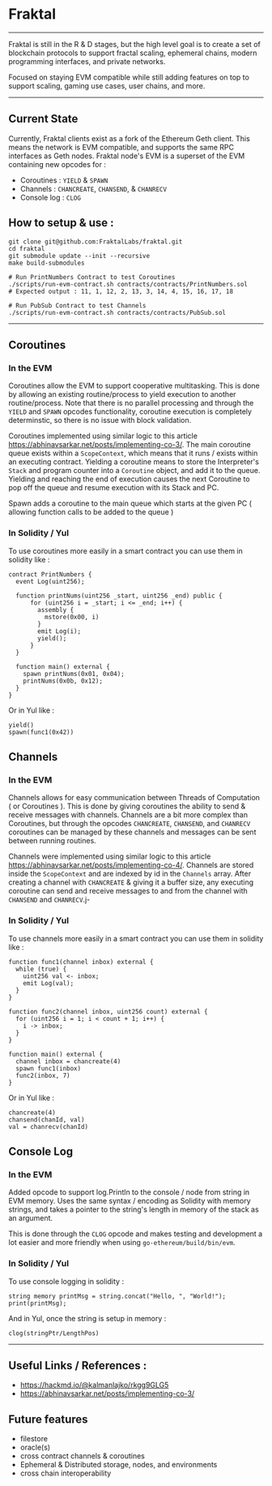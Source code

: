 # Fraktal
--------

Fraktal is still in the R & D stages, but the high level goal is to create a set of blockchain protocols to support fractal scaling, ephemeral chains, modern programming interfaces, and private networks.

Focused on staying EVM compatible while still adding features on top to support scaling, gaming use cases, user chains, and more.

---

## Current State

Currently, Fraktal clients exist as a fork of the Ethereum Geth client. This means the network is EVM compatible, and supports the same RPC interfaces as Geth nodes. Fraktal node's EVM is a superset of the EVM containing new opcodes for :

- Coroutines  : `YIELD` & `SPAWN`
- Channels    : `CHANCREATE`, `CHANSEND`, & `CHANRECV`
- Console log : `CLOG`

## How to setup & use :

```
git clone git@github.com:FraktalLabs/fraktal.git
cd fraktal
git submodule update --init --recursive
make build-submodules

# Run PrintNumbers Contract to test Coroutines
./scripts/run-evm-contract.sh contracts/contracts/PrintNumbers.sol
# Expected output : 11, 1, 12, 2, 13, 3, 14, 4, 15, 16, 17, 18

# Run PubSub Contract to test Channels
./scripts/run-evm-contract.sh contracts/contracts/PubSub.sol
```

---

## Coroutines

### In the EVM
Coroutines allow the EVM to support cooperative multitasking. This is done by allowing an existing routine/process to yield execution to another routine/process. Note that there is no parallel processing and through the `YIELD` and `SPAWN` opcodes functionality, coroutine execution is completely determinstic, so there is no issue with block validation.

Coroutines implemented using similar logic to this article https://abhinavsarkar.net/posts/implementing-co-3/. The main coroutine queue exists within a `ScopeContext`, which means that it runs / exists within an executing contract. Yielding a coroutine means to store the Interpreter's `Stack` and program counter into a `Coroutine` object, and add it to the queue. Yielding and reaching the end of execution causes the next Coroutine to pop off the queue and resume execution with its Stack and PC.

Spawn adds a coroutine to the main queue which starts at the given PC ( allowing function calls to be added to the queue )

### In Solidity / Yul
To use coroutines more easily in a smart contract you can use them in solidity like :
```
contract PrintNumbers {
  event Log(uint256);

  function printNums(uint256 _start, uint256 _end) public {
      for (uint256 i = _start; i <= _end; i++) {
        assembly {
          mstore(0x00, i)
        }
        emit Log(i);
        yield();
      }
  }

  function main() external {
    spawn printNums(0x01, 0x04);
    printNums(0x0b, 0x12);
  }
}
```

Or in Yul like :
```
yield()
spawn(func1(0x42))
```

## Channels

### In the EVM
Channels allows for easy communication between Threads of Computation ( or Coroutines ). This is done by giving coroutines the ability to send & receive messages with channels. Channels are a bit more complex than Coroutines, but through the opcodes `CHANCREATE`, `CHANSEND`, and `CHANRECV` coroutines can be managed by these channels and messages can be sent between running routines.

Channels were implemented using similar logic to this article https://abhinavsarkar.net/posts/implementing-co-4/. Channels are stored inside the `ScopeContext` and are indexed by id in the `Channels` array. After creating a channel with `CHANCREATE` & giving it a buffer size, any executing coroutine can send and receive messages to and from the channel with `CHANSEND` and `CHANRECV`.j-

### In Solidity / Yul
To use channels more easily in a smart contract you can use them in solidity like :
```
function func1(channel inbox) external {
  while (true) {
    uint256 val <- inbox;
    emit Log(val);
  }
}

function func2(channel inbox, uint256 count) external {
  for (uint256 i = 1; i < count + 1; i++) {
    i -> inbox;
  }
}

function main() external {
  channel inbox = chancreate(4)
  spawn func1(inbox)
  func2(inbox, 7)
}
```

Or in Yul like :
```
chancreate(4)
chansend(chanId, val)
val = chanrecv(chanId)
```

## Console Log

### In the EVM
Added opcode to support log.Println to the console / node from string in EVM memory. Uses the same syntax / encoding as Solidity with memory strings, and takes a pointer to the string's length in memory of the stack as an argument.

This is done through the `CLOG` opcode and makes testing and development a lot easier and more friendly when using `go-ethereum/build/bin/evm`.

### In Solidity / Yul
To use console logging in solidity :
```
string memory printMsg = string.concat("Hello, ", "World!");
print(printMsg);
```

And in Yul, once the string is setup in memory :
```
clog(stringPtr/LengthPos)
```

---
## Useful Links / References :
- https://hackmd.io/@kalmanlajko/rkgg9GLG5
- https://abhinavsarkar.net/posts/implementing-co-3/


## Future features
- filestore
- oracle(s)
- cross contract channels & coroutines
- Ephemeral & Distributed storage, nodes, and environments
- cross chain interoperability
